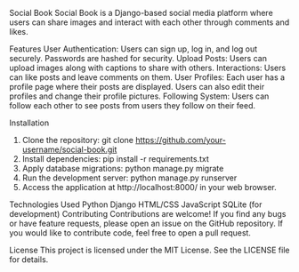 Social Book
Social Book is a Django-based social media platform where users can share images and interact with each other through comments and likes.

Features
User Authentication: Users can sign up, log in, and log out securely. Passwords are hashed for security.
Upload Posts: Users can upload images along with captions to share with others.
Interactions: Users can like posts and leave comments on them.
User Profiles: Each user has a profile page where their posts are displayed. Users can also edit their profiles and change their profile pictures.
Following System: Users can follow each other to see posts from users they follow on their feed.

Installation
1. Clone the repository:
   git clone https://github.com/your-username/social-book.git
2. Install dependencies:
   pip install -r requirements.txt
3. Apply database migrations:
   python manage.py migrate
4. Run the development server:
   python manage.py runserver
5. Access the application at http://localhost:8000/ in your web browser.

Technologies Used
Python
Django
HTML/CSS
JavaScript
SQLite (for development)
Contributing
Contributions are welcome! If you find any bugs or have feature requests, please open an issue on the GitHub repository. If you would like to contribute code, feel free to open a pull request.

License
This project is licensed under the MIT License. See the LICENSE file for details.
